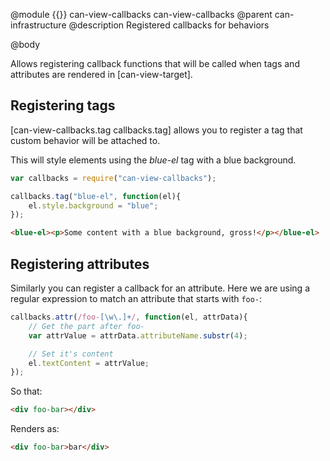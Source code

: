 @module {{}} can-view-callbacks can-view-callbacks
@parent can-infrastructure
@description Registered callbacks for behaviors

@body

Allows registering callback functions that will be called when tags and attributes are rendered in [can-view-target].

## Registering tags

[can-view-callbacks.tag callbacks.tag] allows you to register a tag that custom behavior will be attached to.

This will style elements using the *blue-el* tag with a blue background.

```js
var callbacks = require("can-view-callbacks");

callbacks.tag("blue-el", function(el){
	el.style.background = "blue";
});
```

```html
<blue-el><p>Some content with a blue background, gross!</p></blue-el>
```

## Registering attributes

Similarly you can register a callback for an attribute. Here we are using a regular expression to match an attribute that starts with `foo-`:

```js
callbacks.attr(/foo-[\w\.]+/, function(el, attrData){
	// Get the part after foo-
	var attrValue = attrData.attributeName.substr(4);

	// Set it's content
	el.textContent = attrValue;
});
```

So that:

```html
<div foo-bar></div>
```

Renders as:

```html
<div foo-bar>bar</div>
```
